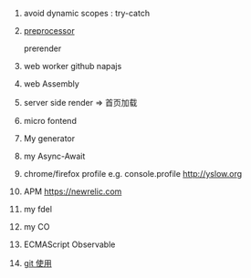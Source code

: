 1. avoid dynamic scopes : try-catch

2. [preprocessor](https://prepack.io)

   prerender
 
3. web worker
    github napajs
  
4. web Assembly

5. server side render => 首页加载

6. micro fontend

7. My generator

8. my Async-Await

9. chrome/firefox profile e.g. console.profile
    http://yslow.org
10. APM https://newrelic.com

11. my fdel 

12. my CO


13. ECMAScript Observable

14. [git 使用](http://blog.csdn.net/dengsilinming/article/details/8000622)

